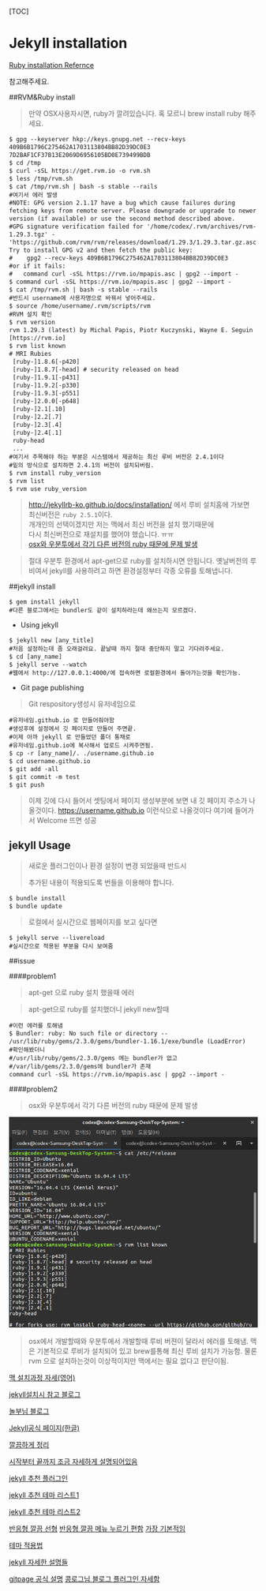 [TOC]
# Jekyll installation

[Ruby installation Refernce](https://www.ruby-lang.org/ko/documentation/installation/)

참고해주세요.


##RVM&Ruby install

>만약 OSX사용자시면, ruby가 깔려있습니다. 혹 모르니 brew install ruby 해주세요.  
```shell
$ gpg --keyserver hkp://keys.gnupg.net --recv-keys 409B6B1796C275462A1703113804BB82D39DC0E3 7D2BAF1CF37B13E2069D6956105BD0E739499BDB
$ cd /tmp
$ curl -sSL https://get.rvm.io -o rvm.sh
$ less /tmp/rvm.sh
$ cat /tmp/rvm.sh | bash -s stable --rails
#여기서 에러 발생
#NOTE: GPG version 2.1.17 have a bug which cause failures during fetching keys from remote server. Please downgrade or upgrade to newer version (if available) or use the second method described above.
#GPG signature verification failed for '/home/codex/.rvm/archives/rvm-1.29.3.tgz' - 'https://github.com/rvm/rvm/releases/download/1.29.3/1.29.3.tar.gz.asc'! Try to install GPG v2 and then fetch the public key:
#    gpg2 --recv-keys 409B6B1796C275462A1703113804BB82D39DC0E3
#or if it fails:
#   command curl -sSL https://rvm.io/mpapis.asc | gpg2 --import -
$ command curl -sSL https://rvm.io/mpapis.asc | gpg2 --import -
$ cat /tmp/rvm.sh | bash -s stable --rails
#반드시 username에 사용자명으로 바꿔서 넣어주세요.
$ source /home/username/.rvm/scripts/rvm
#RVM 설치 확인
$ rvm version
rvm 1.29.3 (latest) by Michal Papis, Piotr Kuczynski, Wayne E. Seguin [https://rvm.io]
$ rvm list known
# MRI Rubies
 [ruby-]1.8.6[-p420]
 [ruby-]1.8.7[-head] # security released on head
 [ruby-]1.9.1[-p431]
 [ruby-]1.9.2[-p330]
 [ruby-]1.9.3[-p551]
 [ruby-]2.0.0[-p648]
 [ruby-]2.1[.10]
 [ruby-]2.2[.7]
 [ruby-]2.3[.4]
 [ruby-]2.4[.1]
 ruby-head
 ...
#여기서 주목해야 하는 부분은 시스템에서 제공하는 최신 루비 버전은 2.4.1이다
#밑의 방식으로 설치하면 2.4.1의 버전이 설치되버림.
$ rvm install ruby_version
$ rvm list
$ rvm use ruby_version
```
>http://jekyllrb-ko.github.io/docs/installation/ 에서 루비 설치홈에 가보면 최신버전은
>`ruby 2.5.1`이다.  
>개개인의 선택이겠지만 저는 맥에서 최신 버전을 설치 했기때문에  
>다시 최신버전으로 재설치를 했어야 했습니다. ㅠㅠ  
>[osx와 우분투에서 각기 다른 버전의 ruby 때문에 문제 발생](#problem1)

>절대 우분투 환경에서 apt-get으로 ruby를 설치하시면 안됩니다.
>옛날버전의 루비여서 jekyll를 사용하려고 하면 환경설정부터 각종 오류를 토해냅니다.



##jekyll install

```shell
$ gem install jekyll
#다른 블로그에서는 bundler도 같이 설치하라는데 왜쓰는지 모르겠다.
```

* Using jekyll
```shell
$ jekyll new [any_title]
#처음 설정하는데 좀 오래걸려요. 끝날때 까지 절대 중단하지 말고 기다려주세요.
$ cd [any_name]
$ jekyll serve --watch
#웹에서 http://127.0.0.1:4000/에 접속하면 로컬환경에서 돌아가는것을 확인가능.
```

* Git page publishing
> Git respository생성시 유저네임으로
```shell
#유저네임.github.io 로 만들어줘야함
#생성후에 설정에서 깃 페이지로 만들어 주면끝.
#이제 아까 jekyll 로 만들었던 폴더 통채로
#유저네임.github.io에 복사해서 업로드 시켜주면됨.
$ cp -r [any_name]/. ./username.github.io
$ cd username.github.io
$ git add -all
$ git commit -m test
$ git push
```
> 이제 깃에 다시 들어서 셋팅에서 페이지 생성부분에 보면
> 내 깃 페이지 주소가 나올것이다.
> https://username.github.io 이런식으로 나올것이다 여기에 들어가서
> Welcome 뜨면 성공  



## jekyll Usage

> 새로운 플러그인이나 환경 설정이 변경 되었을때 반드시  
>
> 추가된 내용이 적용되도록 번들을 이용해야 합니다.

```shell
$ bundle install
$ bundle update
```

> 로컬에서 실시간으로 웹페이지를 보고 싶다면

```shell
$ jekyll serve --livereload
#실시간으로 적용된 부분을 다시 보여줌
```


##issue

####problem1
>apt-get 으로  ruby 설치 했을때 에러

> apt-get으로 ruby를 설치했더니
> jekyll new할때
```shell
#이런 에러를 토해냄
$ Bundler: ruby: No such file or directory --   
/usr/lib/ruby/gems/2.3.0/gems/bundler-1.16.1/exe/bundle (LoadError)
#확인해봤더니
#/usr/lib/ruby/gems/2.3.0/gems 에는 bundler가 없고
#/var/lib/gems/2.3.0/gems에 bundler가 존재
command curl -sSL https://rvm.io/mpapis.asc | gpg2 --import -
```

####problem2
>osx와 우분투에서 각기 다른 버전의 ruby 때문에 문제 발생

![[ruby]ubunturubyversion](assets/[ruby]ubunturubyversion.png)

> osx에서 개발할때와 우분투에서 개발할때 루비 버젼이 달라서 에러를 토해냄.
> 맥은 기본적으로 루비가 설치되어 있고 brew를통해 최신 루비 설치가 가능함.
> 물론 rvm 으로 설치하는것이 이상적이지만 맥에서는 필요 없다고 판단이됨.


[맥 설치과정 자세(영어)](https://programminghistorian.org/lessons/building-static-sites-with-jekyll-github-pages)

[jekyll설치시 참고 블로그](https://xho95.github.io/blog/github/pages/jekyll/minima/theme/2017/03/04/Jekyll-Blog-with-Minima.html)

[놀부님 블로그](https://nolboo.kim/blog/2013/10/15/free-blog-with-github-jekyll/)

[Jekyll공식 페이지(한글)](http://jekyllrb-ko.github.io/)

[깔끔하게 정리](http://tech.kakao.com/2016/07/07/tech-blog-story/)

[시작부터 끝까지 조금 자세하게 설명되어있음](http://lawfully.kr/smart/jekyll.html#html-css-%EC%9E%90%EB%B0%94%EC%8A%A4%ED%81%AC%EB%A6%BD%ED%8A%B8-%ED%99%88%ED%8E%98%EC%9D%B4%EC%A7%80%EC%9D%98-%EA%B8%B0%EB%B3%B8)

[jekyll 추천 플러그인](http://xdesigns.net/2018/02/10-must-have-free-plugins-for-jekyll/)

[jekyll 추천 테마 리스트1](http://xdesigns.net/2016/04/jekyll-themes/)

[jekyll 추천 테마 리스트2](https://www.quora.com/What-are-the-best-Jekyll-themes?utm_medium=organic&utm_source=google_rich_qa&utm_campaign=google_rich_qa)





[반응형 깔끔 선형](https://github.com/CloudCannon/hydra-jekyll-template)
[반응형 깔끔 메뉴 누르기 편함](https://qwtel.com/hydejack/)
[가장 기본적임](https://chrisbobbe.github.io/jekyll-theme-prologue/)

[테마 적용법](https://junhobaik.github.io/jekyll-apply-theme/)

[jekyll 자세한 설명들](https://programminghistorian.org/lessons/building-static-sites-with-jekyll-github-pages)

[gitpage 공식 설명](https://help.github.com/categories/github-pages-basics/)
[콩로그님 블로그 플러그인 자세함](http://my2kong.net/2016/07/07/jekyll-blogging-theme/)
